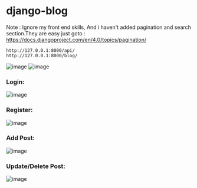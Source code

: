 # django-blog

Note : Ignore my front end skills, And i haven't added pagination and search section.They are easy just goto : https://docs.djangoproject.com/en/4.0/topics/pagination/
```
http://127.0.0.1:8000/api/
http://127.0.0.1:8000/blog/
```
![image](https://user-images.githubusercontent.com/45902447/149906066-a903d5a3-058d-436b-9a87-b51ae0d9d7b9.png)
![image](https://user-images.githubusercontent.com/45902447/150120785-43d8dccb-c422-4f0b-8f93-d0cc5668609a.png)

### Login:
![image](https://user-images.githubusercontent.com/45902447/150119979-9d7b55aa-f64d-4ccf-9082-c54653a16078.png)
### Register:
![image](https://user-images.githubusercontent.com/45902447/150120044-b06fb534-fb47-43d3-b1f7-304a0915b128.png)
### Add Post:
![image](https://user-images.githubusercontent.com/45902447/150120162-870d9e1d-0696-4ed2-988d-7b75303cce72.png)
### Update/Delete Post:
![image](https://user-images.githubusercontent.com/45902447/150120303-a66344f9-43c6-4127-aa46-32b3e3df478b.png)
